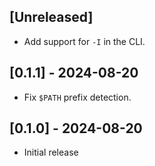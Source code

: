 ## [Unreleased]

- Add support for `-I` in the CLI.

## [0.1.1] - 2024-08-20

- Fix `$PATH` prefix detection.

## [0.1.0] - 2024-08-20

- Initial release
